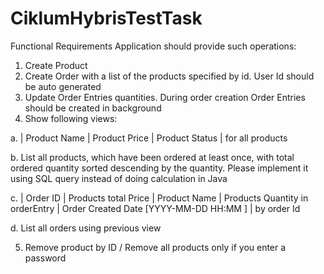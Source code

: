 # CiklumHybrisTestTask

Functional Requirements
Application should provide such operations:
1. Create Product
2. Create Order with a list of the products specified by id. User Id should be auto generated
3. Update Order Entries quantities. During order creation Order Entries should be created
in background
4. Show following views:

 a. | Product Name | Product Price | Product Status | for all products

 b. List all products, which have been ordered at least once, with total ordered quantity sorted descending by the quantity. Please implement it using SQL query instead of doing calculation in Java

 c. | Order ID | Products total Price | Product Name | Products Quantity in orderEntry | Order Created Date [YYYY-MM-DD HH:MM ] | by order Id

 d. List all orders using previous view

5. Remove product by ID / Remove all products only if you enter a password
